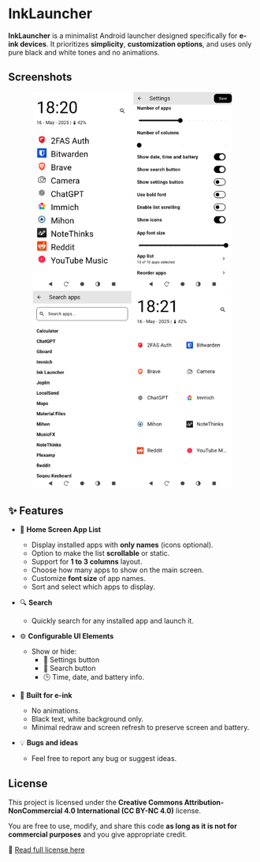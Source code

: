 # InkLauncher

**InkLauncher** is a minimalist Android launcher designed specifically for **e-ink devices**. It prioritizes **simplicity**, **customization options**, and uses only pure black and white tones and no animations.

## Screenshots

<p align="center">
  <img src="screenshots/home_screen.png" alt="Home" width="200"/>
  <img src="screenshots/settings_screen.png" alt="Settings" width="200"/>
  <img src="screenshots/search_screen.png" alt="Search" width="200"/>
  <img src="screenshots/home_screen_columns.png" alt="Columns View" width="200"/>
</p>


## ✨ Features

- 📱 **Home Screen App List**
  - Display installed apps with **only names** (icons optional).
  - Option to make the list **scrollable** or static.
  - Support for **1 to 3 columns** layout.
  - Choose how many apps to show on the main screen.
  - Customize **font size** of app names.
  - Sort and select which apps to display.

- 🔍 **Search**
  - Quickly search for any installed app and launch it.

- ⚙️ **Configurable UI Elements**
  - Show or hide:
    - 🔧 Settings button
    - 🔎 Search button
    - 🕒 Time, date, and battery info.

- 🧠 **Built for e-ink**
  - No animations.
  - Black text, white background only.
  - Minimal redraw and screen refresh to preserve screen and battery.

- 💡 **Bugs and ideas**
  - Feel free to report any bug or suggest ideas.

## License

This project is licensed under the **Creative Commons Attribution-NonCommercial 4.0 International (CC BY-NC 4.0)** license.

You are free to use, modify, and share this code **as long as it is not for commercial purposes** and you give appropriate credit.

🔗 [Read full license here](https://creativecommons.org/licenses/by-nc/4.0/)
